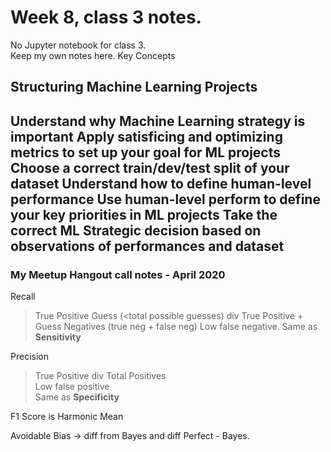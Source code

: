 # Week 8, class 3 notes.  
No Jupyter notebook for class 3.  
Keep my own notes here.  Key Concepts  


## Structuring Machine Learning Projects  

Understand why Machine Learning strategy is important
Apply satisficing and optimizing metrics to set up your goal for ML projects
Choose a correct train/dev/test split of your dataset
Understand how to define human-level performance
Use human-level perform to define your key priorities in ML projects
Take the correct ML Strategic decision based on observations of performances and dataset
---  

### My Meetup Hangout call notes - April 2020  

Recall
> True Positive Guess (<total possible guesses) div True Positive + Guess Negatives (true neg + false neg) 
Low false negative.  Same as **Sensitivity**  

Precision  
> True Positive div Total Positives  
Low false positive  
Same as **Specificity**  

F1 Score is Harmonic Mean  

Avoidable Bias -> diff from Bayes and diff 
Perfect - Bayes.  





